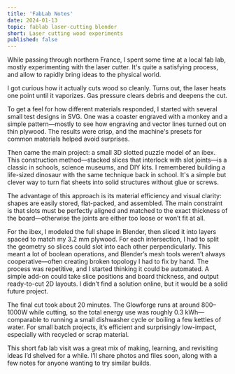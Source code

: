 ```yaml
---
title: 'FabLab Notes'
date: 2024-01-13
topic: fablab laser-cutting blender
short: Laser cutting wood experiments
published: false
---
```


While passing through northern France, I spent some time at a local fab lab, mostly experimenting with the laser cutter. It's quite a satisfying process, and allow to rapidly bring ideas to the physical world.

I got curious how it actually cuts wood so cleanly. Turns out, the laser heats one point until it vaporizes. Gas pressure clears debris and deepens the cut.

To get a feel for how different materials responded, I started with several small test designs in SVG. One was a coaster engraved with a monkey and a simple pattern—mostly to see how engraving and vector lines turned out on thin plywood. The results were crisp, and the machine's presets for common materials helped avoid surprises.

Then came the main project: a small 3D slotted puzzle model of an ibex. This construction method—stacked slices that interlock with slot joints—is a classic in schools, science museums, and DIY kits. I remembered building a life-sized dinosaur with the same technique back in school. It's a simple but clever way to turn flat sheets into solid structures without glue or screws.

The advantage of this approach is its material efficiency and visual clarity: shapes are easily stored, flat-packed, and assembled. The main constraint is that slots must be perfectly aligned and matched to the exact thickness of the board—otherwise the joints are either too loose or won’t fit at all.

For the ibex, I modeled the full shape in Blender, then sliced it into layers spaced to match my 3.2 mm plywood. For each intersection, I had to split the geometry so slices could slot into each other perpendicularly. This meant a lot of boolean operations, and Blender’s mesh tools weren’t always cooperative—often creating broken topology I had to fix by hand. The process was repetitive, and I started thinking it could be automated. A simple add-on could take slice positions and board thickness, and output ready-to-cut 2D layouts. I didn’t find a solution online, but it would be a solid future project.

The final cut took about 20 minutes. The Glowforge runs at around 800–1000W while cutting, so the total energy use was roughly 0.3 kWh—comparable to running a small dishwasher cycle or boiling a few kettles of water. For small batch projects, it’s efficient and surprisingly low-impact, especially with recycled or scrap material.

This short fab lab visit was a great mix of making, learning, and revisiting ideas I’d shelved for a while. I’ll share photos and files soon, along with a few notes for anyone wanting to try similar builds.